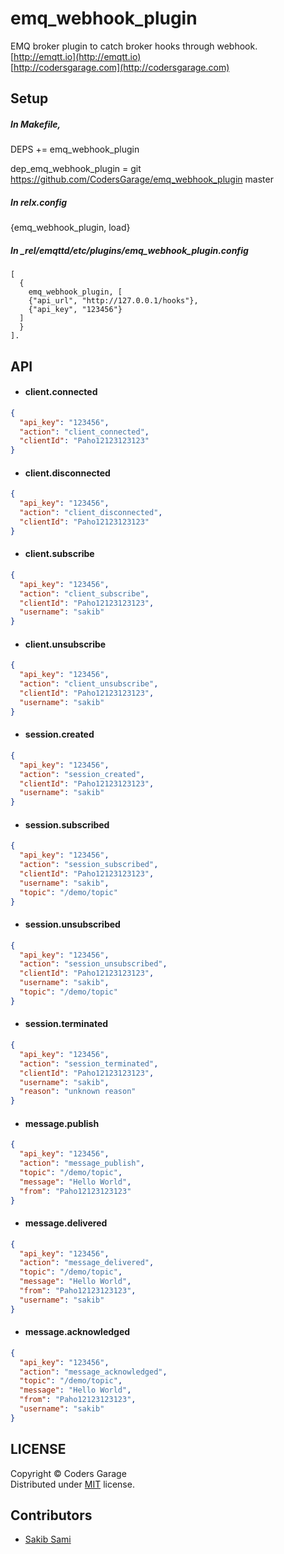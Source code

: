 emq_webhook_plugin
=====

EMQ broker plugin to catch broker hooks through webhook.<br>
[http://emqtt.io](http://emqtt.io)<br>
[http://codersgarage.com](http://codersgarage.com)

Setup
-----
##### In Makefile,

DEPS += emq_webhook_plugin

dep_emq_webhook_plugin = git https://github.com/CodersGarage/emq_webhook_plugin master

##### In relx.config

{emq_webhook_plugin, load}

##### In _rel/emqttd/etc/plugins/emq_webhook_plugin.config
```
[
  {
    emq_webhook_plugin, [
    {"api_url", "http://127.0.0.1/hooks"},
    {"api_key", "123456"}
  ]
  }
].
```

API
----
* #### client.connected
```json
{
  "api_key": "123456",
  "action": "client_connected",
  "clientId": "Paho12123123123"
}
```

* #### client.disconnected
```json
{
  "api_key": "123456",
  "action": "client_disconnected",
  "clientId": "Paho12123123123"
}
```

* #### client.subscribe
```json
{
  "api_key": "123456",
  "action": "client_subscribe",
  "clientId": "Paho12123123123",
  "username": "sakib"
}
```

* #### client.unsubscribe
```json
{
  "api_key": "123456",
  "action": "client_unsubscribe",
  "clientId": "Paho12123123123",
  "username": "sakib"
}
```

* #### session.created
```json
{
  "api_key": "123456",
  "action": "session_created",
  "clientId": "Paho12123123123",
  "username": "sakib"
}
```

* #### session.subscribed
```json
{
  "api_key": "123456",
  "action": "session_subscribed",
  "clientId": "Paho12123123123",
  "username": "sakib",
  "topic": "/demo/topic"
}
```

* #### session.unsubscribed
```json
{
  "api_key": "123456",
  "action": "session_unsubscribed",
  "clientId": "Paho12123123123",
  "username": "sakib",
  "topic": "/demo/topic"
}
```

* #### session.terminated
```json
{
  "api_key": "123456",
  "action": "session_terminated",
  "clientId": "Paho12123123123",
  "username": "sakib",
  "reason": "unknown reason"
}
```

* #### message.publish
```json
{
  "api_key": "123456",
  "action": "message_publish",
  "topic": "/demo/topic",
  "message": "Hello World",
  "from": "Paho12123123123"
}
```

* #### message.delivered
```json
{
  "api_key": "123456",
  "action": "message_delivered",
  "topic": "/demo/topic",
  "message": "Hello World",
  "from": "Paho12123123123",
  "username": "sakib"
}
```

* #### message.acknowledged
```json
{
  "api_key": "123456",
  "action": "message_acknowledged",
  "topic": "/demo/topic",
  "message": "Hello World",
  "from": "Paho12123123123",
  "username": "sakib"
}
```

LICENSE
-------
Copyright © Coders Garage<br/>
Distributed under [MIT](https://github.com/emqtt/emq_webhook_plugin/blob/master/LICENSE) license.

Contributors
------
* [Sakib Sami](https://github.com/s4kibs4mi)
